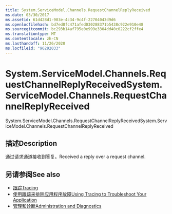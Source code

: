 ```yaml
---
title: System.ServiceModel.Channels.RequestChannelReplyReceived
ms.date: 03/30/2017
ms.assetid: 61d428d1-903e-4c34-9c4f-22704043d9d6
ms.openlocfilehash: bd7ed8fc471afed030288371b5438c922e910e48
ms.sourcegitcommit: bc293b14af795e0e999e3304dd40c0222cf2ffe4
ms.translationtype: MT
ms.contentlocale: zh-CN
ms.lasthandoff: 11/26/2020
ms.locfileid: "96292033"
---
```

# <a name="systemservicemodelchannelsrequestchannelreplyreceived"></a><span data-ttu-id="7bc31-102">System.ServiceModel.Channels.RequestChannelReplyReceived</span><span class="sxs-lookup"><span data-stu-id="7bc31-102">System.ServiceModel.Channels.RequestChannelReplyReceived</span></span>

<span data-ttu-id="7bc31-103">System.ServiceModel.Channels.RequestChannelReplyReceived</span><span class="sxs-lookup"><span data-stu-id="7bc31-103">System.ServiceModel.Channels.RequestChannelReplyReceived</span></span>  
  
## <a name="description"></a><span data-ttu-id="7bc31-104">描述</span><span class="sxs-lookup"><span data-stu-id="7bc31-104">Description</span></span>  

 <span data-ttu-id="7bc31-105">通过请求通道接收到答复。</span><span class="sxs-lookup"><span data-stu-id="7bc31-105">Received a reply over a request channel.</span></span>  
  
## <a name="see-also"></a><span data-ttu-id="7bc31-106">另请参阅</span><span class="sxs-lookup"><span data-stu-id="7bc31-106">See also</span></span>

- [<span data-ttu-id="7bc31-107">跟踪</span><span class="sxs-lookup"><span data-stu-id="7bc31-107">Tracing</span></span>](index.md)
- [<span data-ttu-id="7bc31-108">使用跟踪来排除应用程序故障</span><span class="sxs-lookup"><span data-stu-id="7bc31-108">Using Tracing to Troubleshoot Your Application</span></span>](using-tracing-to-troubleshoot-your-application.md)
- [<span data-ttu-id="7bc31-109">管理和诊断</span><span class="sxs-lookup"><span data-stu-id="7bc31-109">Administration and Diagnostics</span></span>](../index.md)
